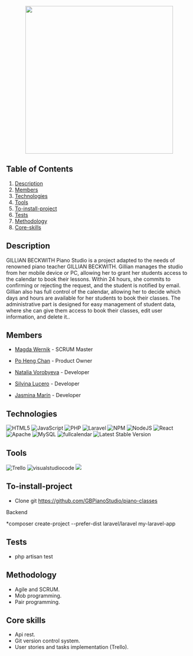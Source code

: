<p align="center"><img src="![Captura de pantalla (174)](https://user-images.githubusercontent.com/116794919/229284925-8a0ca4df-5b49-41fb-885e-4b22ff19e6e8.png)
" width="400" alt=""></p>


## Table of Contents
1. [Description](#description)
2. [Members](#members) 
3. [Technologies](#technologies)
4. [Tools](#tools)
5. [To-install-project](#to-install-project)
6. [Tests](#tests)
7. [Methodology](#methodology)
8. [Core-skills](#core-skills)

 
## Description  

<p>
GILLIAN BECKWITH Piano Studio is a project adapted to the needs of renowned piano teacher GILLIAN BECKWITH. Gillian manages the studio from her mobile device  or PC, allowing her to grant her students access to the calendar to book their lessons. Within 24 hours, she commits to confirming or rejecting the request,  and the student is notified by email. Gillian also has full control of the calendar, allowing her to decide which days and hours are available for her      students to book their classes.
The administrative part is designed for easy management of student data, where she can give them access to book their classes, edit user information, and delete it..
</p>

 ## Members  
  
- [Magda Wernik](https://github.com/magswer) - SCRUM Master

- [Po Heng Chan](https://github.com/pohengchan) - Product Owner

- [Natalia Vorobyeva](https://github.com/NataliaVorobyeva) - Developer

- [Silvina Lucero](https://github.com/SILLUCERO) - Developer

- [Jasmina Marín](https://github.com/JasMarin) - Developer
	


## Technologies

 ![HTML5](https://img.shields.io/badge/html5-%23E34F26.svg?style=for-the-badge&logo=html5&logoColor=white)  ![JavaScript](https://img.shields.io/badge/javascript-%23323330.svg?style=for-the-badge&logo=javascript&logoColor=%23F7DF1E) ![PHP](https://img.shields.io/badge/php-%23777BB4.svg?style=for-the-badge&logo=php&logoColor=white) ![Laravel](https://img.shields.io/badge/laravel-%23FF2D20.svg?style=for-the-badge&logo=laravel&logoColor=white)   ![NPM](https://img.shields.io/badge/NPM-%23000000.svg?style=for-the-badge&logo=npm&logoColor=white) ![NodeJS](https://img.shields.io/badge/node.js-6DA55F?style=for-the-badge&logo=node.js&logoColor=white) ![React](https://img.shields.io/badge/react-%2320232a.svg?style=for-the-badge&logo=react&logoColor=%2361DAFB) ![Apache](https://img.shields.io/badge/apache-%23D42029.svg?style=for-the-badge&logo=apache&logoColor=white) ![MySQL](https://img.shields.io/badge/mysql-%2300f.svg?style=for-the-badge&logo=mysql&logoColor=white) 
![fullcalendar](https://img.shields.io/badge/fullcalendar-%23FF2D20.svg?style=for-the-badge&logo=laravel&logoColor=white)
<img src="https://img.shields.io/packagist/v/laravel/framework" alt="Latest Stable Version">
	
## Tools

![Trello](https://img.shields.io/badge/Trello-%23026AA7.svg?style=for-the-badge&logo=Trello&logoColor=white)  ![visualstudiocode](https://img.shields.io/badge/VSC-%231572B6.svg?style=for-the-badge&logo=css3&logoColor=white) <a href=""><img src= "https://img.shields.io/badge/Github-%2300C4CC.svg?style=for-the-badge&logo=Canva&logoColor=white"></a> 


## To-install-project

* Clone git https://github.com/GBPianoStudio/piano-classes

Backend

*composer create-project --prefer-dist laravel/laravel my-laravel-app


## Tests 

* php artisan test

## Methodology

* Agile and SCRUM.
* Mob programming.
* Pair programming.

## Core skills
* Api rest.
* Git version control system.
* User stories and tasks implementation (Trello).
	
</div>

